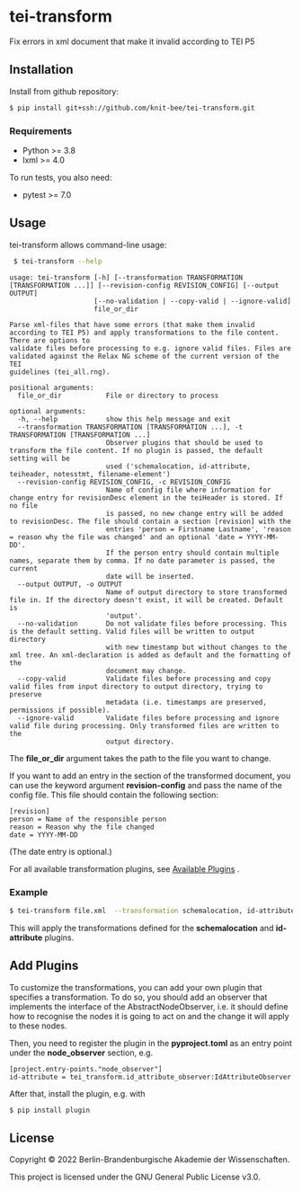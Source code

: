 # tei-transform
Fix errors in xml document that make it invalid according to TEI P5


## Installation
Install from github repository:

```sh
$ pip install git+ssh://github.com/knit-bee/tei-transform.git
```

### Requirements
* Python >= 3.8
* lxml >= 4.0

To run tests, you also need:

* pytest >= 7.0

## Usage
tei-transform allows command-line usage:
```sh
 $ tei-transform --help
 ```
```
usage: tei-transform [-h] [--transformation TRANSFORMATION [TRANSFORMATION ...]] [--revision-config REVISION_CONFIG] [--output OUTPUT]
                     [--no-validation | --copy-valid | --ignore-valid]
                     file_or_dir

Parse xml-files that have some errors (that make them invalid according to TEI P5) and apply transformations to the file content. There are options to
validate files before processing to e.g. ignore valid files. Files are validated against the Relax NG scheme of the current version of the TEI
guidelines (tei_all.rng).

positional arguments:
  file_or_dir           File or directory to process

optional arguments:
  -h, --help            show this help message and exit
  --transformation TRANSFORMATION [TRANSFORMATION ...], -t TRANSFORMATION [TRANSFORMATION ...]
                        Observer plugins that should be used to transform the file content. If no plugin is passed, the default setting will be
                        used ('schemalocation, id-attribute, teiheader, notesstmt, filename-element')
  --revision-config REVISION_CONFIG, -c REVISION_CONFIG
                        Name of config file where information for change entry for revisionDesc element in the teiHeader is stored. If no file
                        is passed, no new change entry will be added to revisionDesc. The file should contain a section [revision] with the
                        entries 'person = Firstname Lastname', 'reason = reason why the file was changed' and an optional 'date = YYYY-MM-DD'.
                        If the person entry should contain multiple names, separate them by comma. If no date parameter is passed, the current
                        date will be inserted.
  --output OUTPUT, -o OUTPUT
                        Name of output directory to store transformed file in. If the directory doesn't exist, it will be created. Default is
                        'output'.
  --no-validation       Do not validate files before processing. This is the default setting. Valid files will be written to output directory
                        with new timestamp but without changes to the xml tree. An xml-declaration is added as default and the formatting of the
                        document may change.
  --copy-valid          Validate files before processing and copy valid files from input directory to output directory, trying to preserve
                        metadata (i.e. timestamps are preserved, permissions if possible).
  --ignore-valid        Validate files before processing and ignore valid file during processing. Only transformed files are written to the
                        output directory.
```

The **file_or_dir** argument takes the path to the file you want to change.

If you want to add an entry in the <revisionDesc/> section of the transformed
document, you can use the keyword argument **revision-config** and pass the name of
the config file. This file should contain the following section:

```
[revision]
person = Name of the responsible person
reason = Reason why the file changed
date = YYYY-MM-DD
```
(The date entry is optional.)


For all available transformation plugins, see [Available Plugins](Available_plugins.md) .

### Example

```sh
$ tei-transform file.xml  --transformation schemalocation, id-attribute
```
This will apply the transformations defined for the **schemalocation** and **id-attribute**
plugins.

## Add Plugins
To customize the transformations, you can add your own plugin that specifies a
transformation. To do so, you should add an observer that implements the interface
of the AbstractNodeObserver, i.e. it should define how to recognise the nodes it
 is going to act on and the change it will apply to these nodes.

Then, you need to register the plugin in the **pyproject.toml** as an entry point under
the **node_observer** section, e.g.

```
[project.entry-points."node_observer"]
id-attribute = tei_transform.id_attribute_observer:IdAttributeObserver
```

After that, install the plugin, e.g. with
```sh
$ pip install plugin
```


## License
Copyright © 2022 Berlin-Brandenburgische Akademie der Wissenschaften.

This project is licensed under the GNU General Public License v3.0.
